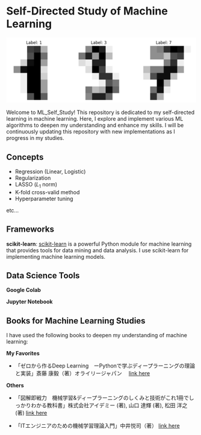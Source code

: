 # Self-Directed Study of Machine Learning

 ![handwritten](LogisticRegression_handwriten_classification/Image/handwritten.png)

Welcome to ML_Self_Study! This repository is dedicated to my self-directed learning in machine learning. Here, I explore and implement various ML algorithms to deepen my understanding and enhance my skills. I will be continuously updating this repository with new implementations as I progress in my studies.


## Concepts

- Regression (Linear, Logistic)
- Regularization
- LASSO ($L_1$ norm)
- K-fold cross-valid method
- Hyperparameter tuning

etc...

## Frameworks

**scikit-learn**: [scikit-learn](https://scikit-learn.org/stable/) is a powerful Python module for machine learning that provides tools for data mining and data analysis. I use scikit-learn for implementing machine learning models.

## Data Science Tools

**Google Colab**

**Jupyter Notebook**

## Books for Machine Learning Studies

I have used the following books to deepen my understanding of machine learning:

**My Favorites**

- 「ゼロから作るDeep Learning　ーPythonで学ぶディープラーニングの理論と実装」斎藤 康毅（著）オライリージャパン　 [link here](https://www.oreilly.co.jp/books/9784873117584/)

**Others**

- 「図解即戦力　機械学習&ディープラーニングのしくみと技術がこれ1冊でしっかりわかる教科書」株式会社アイデミー (著), 山口 達輝 (著), 松田 洋之 (著)  [link here](https://www.kinokuniya.co.jp/f/dsg-01-9784297106409)

- 「ITエンジニアのための機械学習理論入門」中井悦司（著） [link here](https://gihyo.jp/book/2021/978-4-297-12233-1)




